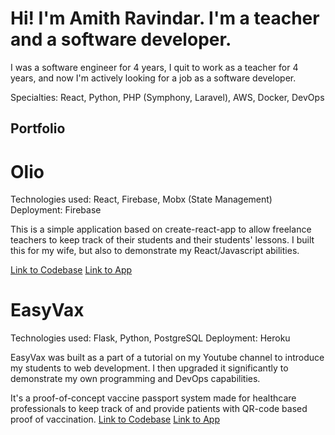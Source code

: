 # Hi! I'm Amith Ravindar. I'm a teacher and a software developer.

I was a software engineer for 4 years, I quit to work as a teacher for 4 years, and now I'm actively looking for a job as a software developer.

Specialties: React, Python, PHP (Symphony, Laravel), AWS, Docker, DevOps

## Portfolio

# Olio
Technologies used: React, Firebase, Mobx (State Management)
Deployment: Firebase

This is a simple application based on create-react-app to allow freelance
teachers to keep track of their students and their students' lessons. I built this for my wife, but also to demonstrate my React/Javascript abilities.

[Link to Codebase](https://github.com/amithr/Lesson-Scheduler)
[Link to App](https://lesson-scheduler-832f8.web.app/) 

# EasyVax
Technologies used: Flask, Python, PostgreSQL
Deployment: Heroku

EasyVax was built as a part of a tutorial on my Youtube channel
to introduce my students to web development. I then upgraded it
significantly to demonstrate my own programming and DevOps capabilities.

It's a proof-of-concept vaccine passport system made for healthcare professionals to keep track of and provide patients with QR-code based proof of vaccination.
[Link to Codebase](https://github.com/amithr/EasyVax)
[Link to App](https://easyvax-app.herokuapp.com/)
